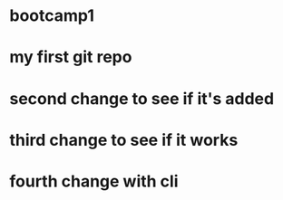 # bootcamp1
# my first git repo
# second change to see if it's added
# third change to see if it works
# fourth change with cli